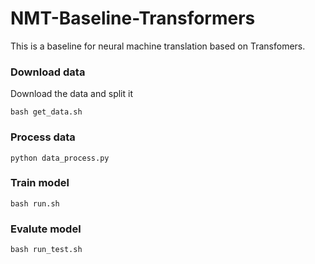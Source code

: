 # NMT-Baseline-Transformers

This is a baseline for neural machine translation based on Transfomers.



### Download data

Download the data and split it

```shell
bash get_data.sh
```



### Process data

```
python data_process.py
```



### Train model

```
bash run.sh
```



### Evalute model

```
bash run_test.sh
```

